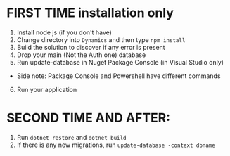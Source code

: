 # FIRST TIME installation only
1. Install node js (if you don't have)
2. Change directory into `Dynamics` and then type `npm install`
3. Build the solution to discover if any error is present
4. Drop your main (Not the Auth one) database
5. Run update-database in Nuget Package Console (in Visual Studio only)
- Side note: Package Console and Powershell have different commands
6. Run your application

# SECOND TIME AND AFTER:
1. Run `dotnet restore` and `dotnet build`
2. If there is any new migrations, run `update-database -context dbname`

